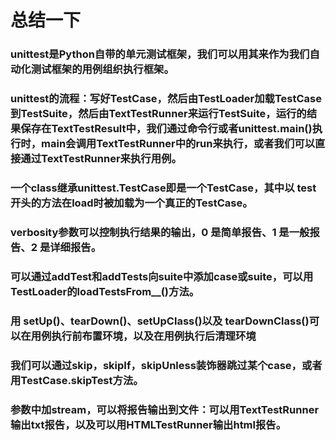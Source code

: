 # 总结一下

### unittest是Python自带的单元测试框架，我们可以用其来作为我们自动化测试框架的用例组织执行框架。
### unittest的流程：写好TestCase，然后由TestLoader加载TestCase到TestSuite，然后由TextTestRunner来运行TestSuite，运行的结果保存在TextTestResult中，我们通过命令行或者unittest.main()执行时，main会调用TextTestRunner中的run来执行，或者我们可以直接通过TextTestRunner来执行用例。
### 一个class继承unittest.TestCase即是一个TestCase，其中以 test 开头的方法在load时被加载为一个真正的TestCase。
### verbosity参数可以控制执行结果的输出，0 是简单报告、1 是一般报告、2 是详细报告。
### 可以通过addTest和addTests向suite中添加case或suite，可以用TestLoader的loadTestsFrom__()方法。
### 用 setUp()、tearDown()、setUpClass()以及 tearDownClass()可以在用例执行前布置环境，以及在用例执行后清理环境
### 我们可以通过skip，skipIf，skipUnless装饰器跳过某个case，或者用TestCase.skipTest方法。
### 参数中加stream，可以将报告输出到文件：可以用TextTestRunner输出txt报告，以及可以用HTMLTestRunner输出html报告。